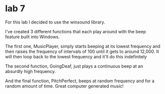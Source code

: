 # lab 7

For this lab I decided to use the winsound library. 

I've created 3 different functions that each play around with the beep feature built into Windows.

The first one, MusicPlayer, simply starts beeping at its lowest frequency and then raises the frequency of intervals of 100 until it gets to around 12,000. It will then loop back to the lowest frequency and it'll do this indefinitely 

The second function, GoingDeaf, just plays a continuous beep at an absurdly high frequency.

And the final function, PitchPerfect, beeps at random frequency and for a random amount of time. Great computer generated music!

